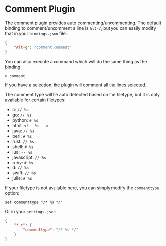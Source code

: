 # Comment Plugin

The comment plugin provides auto commenting/uncommenting.
The default binding to comment/uncomment a line is `Alt-/`,
but you can easily modify that in your `bindings.json` file:

```json
{
    "Alt-g": "comment.comment"
}
```

You can also execute a command which will do the same thing as
the binding:

```
> comment
```

If you have a selection, the plugin will comment all the lines
selected.

The comment type will be auto detected based on the filetype,
but it is only available for certain filetypes:

* c: `// %s`
* go: `// %s`
* python: `# %s`
* html: `<!-- %s -->`
* java: `// %s`
* perl: `# %s`
* rust: `// %s`
* shell: `# %s`
* lua: `-- %s`
* javascript: `// %s`
* ruby: `# %s`
* d: `// %s`
* swift: `// %s`
* julia: `# %s`

If your filetype is not available here, you can simply modify
the `commenttype` option:

```
set commenttype "/* %s */"
```

Or in your `settings.json`:

```json
{
    "*.c": {
        "commenttype": "/* %s */"
    }
}
```
